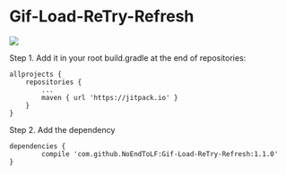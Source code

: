# Gif-Load-ReTry-Refresh
[![](https://jitpack.io/v/NoEndToLF/GifLoadReTry.svg)](https://jitpack.io/#NoEndToLF/GifLoadReTry)  

Step 1. Add it in your root build.gradle at the end of repositories:

	allprojects {
		repositories {
			...
			maven { url 'https://jitpack.io' }
		}
	}
Step 2. Add the dependency

	dependencies {
	        compile 'com.github.NoEndToLF:Gif-Load-ReTry-Refresh:1.1.0'
	}
